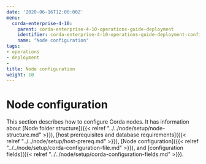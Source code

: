 ```yaml
---
date: '2020-06-16T12:00:00Z'
menu:
  corda-enterprise-4-10:
    parent: corda-enterprise-4-10-operations-guide-deployment
    identifier: corda-enterprise-4-10-operations-guide-deployment-configuration
    name: "Node configuration"
tags:
- operations
- deployment
-
title: Node configuration
weight: 10
---
```


# Node configuration

This section describes how to configure Corda nodes. It has information about [Node folder structure]({{< relref "../../node/setup/node-structure.md" >}}), [host prerequisites and database requirements]({{< relref "../../node/setup/host-prereq.md" >}}), [Node configuration]({{< relref "../../node/setup/corda-configuration-file.md" >}}), and [configuration fields]({{< relref "../../node/setup/corda-configuration-fields.md" >}}).
